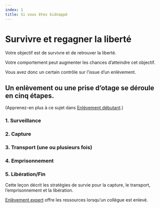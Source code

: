 ```yaml
---
index: 1
title: Si vous êtes kidnappé
---
```

# Survivre et regagner la liberté

Votre objectif est de survivre et de retrouver la liberté.

Votre comportement peut augmenter les chances d’atteindre cet objectif.

Vous avez donc un certain contrôle sur l’issue d’un enlèvement.

## Un enlèvement ou une prise d’otage se déroule en cinq étapes.

(Apprenez-en plus à ce sujet dans [Enlèvement débutant](umbrella://incident-response/kidnapping/beginner).)

### 1. Surveillance

### 2. Capture

### 3. Transport (une ou plusieurs fois)

### 4. Emprisonnement

### 5. Libération/Fin

Cette leçon décrit les stratégies de survie pour la capture, le transport, l’emprisonnement et la libération.

[Enlèvement expert](umbrella://incident-response/kidnapping/expert) offre les ressources lorsqu’un collègue est enlevé.